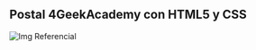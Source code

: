 ## Postal 4GeekAcademy con HTML5 y CSS

![Img Referencial](https://user-images.githubusercontent.com/113224041/196060953-1b9e6b55-039e-4418-b13e-f2848270b61b.png)
